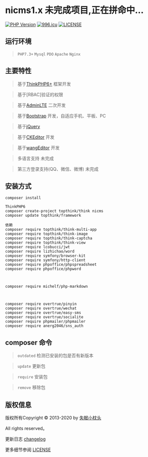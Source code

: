 nicms1.x 未完成项目,正在拼命中...
===============

[![PHP Version](https://img.shields.io/badge/php-%3E%3D7.1-8892BF.svg)](http://www.php.net/)
[![996.icu](https://img.shields.io/badge/link-996.icu-red.svg)](https://996.icu)
[![LICENSE](https://img.shields.io/badge/license-Anti%20996-blue.svg)](https://github.com/996icu/996.ICU/blob/master/LICENSE)

## 运行环境

> `PHP7.3+` `Mysql` `PDO` `Apache` `Nginx`

## 主要特性

> 基于[ThinkPHP6+](https://github.com/top-think/framework) 框架开发

> 基于[RBAC]验证的权限

> 基于[AdminLTE](https://adminlte.io) 二次开发

> 基于[Bootstrap](http://getbootstrap.com) 开发，自适应手机、平板、PC

> 基于[jQuery](http://jquery.com)

> 基于[CKEditor](https://ckeditor.com) 开发

> 基于[wangEditor](http://www.wangeditor.com) 开发

> 多语言支持 未完成

> 第三方登录支持(QQ、微信、微博) 未完成


## 安装方式

~~~
composer install

ThinkPHP6
composer create-project topthink/think nicms
composer update topthink/framework

依赖
composer require topthink/think-multi-app
composer require topthink/think-image
composer require topthink/think-captcha
composer require topthink/think-view
composer require lcobucci/jwt
composer require lizhichao/word
composer require symfony/browser-kit
composer require symfony/http-client
composer require phpoffice/phpspreadsheet
composer require phpoffice/phpword



composer require michelf/php-markdown



composer require overtrue/pinyin
composer require overtrue/wechat
composer require overtrue/easy-sms
composer require overtrue/socialite
composer require phpmailer/phpmailer
composer require anerg2046/sns_auth
~~~

## composer 命令

> `outdated` 检测已安装的包是否有新版本

> `update` 更新包

> `require` 安装包

> `remove` 移除包

## 版权信息

版权所有Copyright © 2013-2020 by [失眠小枕头](https://github.com/levisun/nicms)

All rights reserved。

更新日志 [changelog](changelog.md)

更多细节参阅 [LICENSE](LICENSE)
